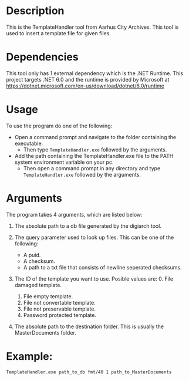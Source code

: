 # Description
This is the TemplateHandler tool from Aarhus City Archives.
This tool is used to insert a template file for given files.

# Dependencies
This tool only has 1 external dependency which is the .NET Runtime. This project targets .NET 6.0 and the runtime is provided by Microsoft at https://dotnet.microsoft.com/en-us/download/dotnet/6.0/runtime
# Usage
To use the program do one of the following:
* Open a command prompt and navigate to the folder containing the executable.
  * Then type `TemplateHandler.exe` followed by the arguments. 
* Add the path containing the TemplateHandler.exe file to the PATH system environment variable on your pc.
  * Then open a command prompt in any directory and type `TemplateHandler.exe` followed by the arguments. 

# Arguments
The program takes 4 arguments, which are listed below:
1. The absolute path to a db file generated by the digiarch tool.
2. The query parameter used to look up files. This can be one of the following:
    * A puid.
    * A checksum.
    * A path to a txt file that consists of newline seperated checksums.

3. The ID of the template you want to use. Posible values are:
    0. File damaged template.
    1. File empty template.
    2. File not convertable template.
    3. File not preservable template.
    4. Password protected template.

4. The absolute path to the destination folder. This is usually the MasterDocuments folder.

# Example:
```
TemplateHandler.exe path_to_db fmt/40 1 path_to_MasterDocuments
```
